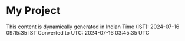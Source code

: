 # My Project

This content is dynamically generated in Indian Time (IST): 2024-07-16 09:15:35 IST
Converted to UTC: 2024-07-16 03:45:35 UTC
